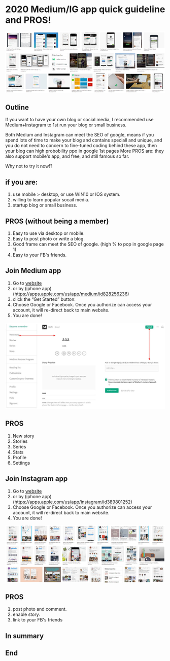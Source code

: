 # 2020 Medium/IG app quick guideline and PROS!
![f1](https://github.com/HCH1/blog/blob/master/fig/setblog0.JPG)

## Outline
If you want to have your own blog or social media, I recommended use Medium+Instagram to 1st run your blog or small business.

Both Medium and Instagram can meet the SEO of google, means if you spend lots of time to make your blog and contains speciall and unique, 
and you do not need to concern to fine-tuned coding behind these app, then your blog can high probobility ppo in google 1st pages
More PROS are: they also support mobile's app, and free, and still famous so far.

Why not to try it now!?

## if you are:
1. use mobile > desktop, or use WIN10 or IOS system.
1. willing to learn popular socail media.
1. startup blog or small business.

## PROS (without being a member)
1. Easy to use via desktop or mobile.
1. Easy to post photo or write a blog.
1. Good frame can meet the SEO of google. (high % to pop in google page 1)
1. Easy to your FB's friends.


## Join Medium app
1. Go to [website](https://medium.com/)
1. or by (iphone app)(https://apps.apple.com/us/app/medium/id828256236)
1. click the “Get Started” button:
1. Choose Google or Facebook. Once you authorize can access your account, it will re-direct back to main website. 
1. You are done!

![f1](https://github.com/HCH1/blog/blob/master/fig/setblog1a.JPG)
## PROS
1. New story
1. Stories
1. Series
1. Stats
1. Profile
1. Settings

## Join Instagram app
1. Go to [website](https://www.instagram.com/)
1. or by (iphone app)(https://apps.apple.com/us/app/instagram/id389801252)
1. Choose Google or Facebook. Once you authorize can access your account, it will re-direct back to main website. 
1. You are done!

![f1](https://github.com/HCH1/blog/blob/master/fig/setblog2a.JPG)
## PROS
1. post photo and comment.
1. enable story.
1. link to your FB's friends

## In summary


## End
